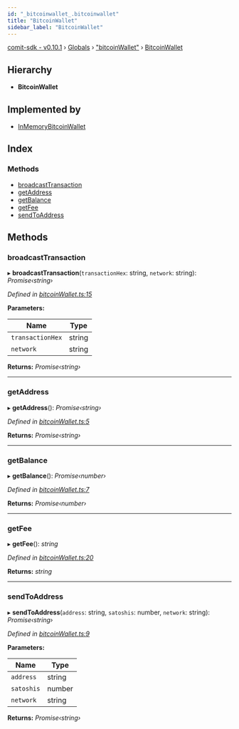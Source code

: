 ```yaml
---
id: "_bitcoinwallet_.bitcoinwallet"
title: "BitcoinWallet"
sidebar_label: "BitcoinWallet"
---
```


[comit-sdk - v0.10.1](../index.md) › [Globals](../globals.md) › ["bitcoinWallet"](../modules/_bitcoinwallet_.md) › [BitcoinWallet](_bitcoinwallet_.bitcoinwallet.md)

## Hierarchy

* **BitcoinWallet**

## Implemented by

* [InMemoryBitcoinWallet](../classes/_bitcoinwallet_.inmemorybitcoinwallet.md)

## Index

### Methods

* [broadcastTransaction](_bitcoinwallet_.bitcoinwallet.md#broadcasttransaction)
* [getAddress](_bitcoinwallet_.bitcoinwallet.md#getaddress)
* [getBalance](_bitcoinwallet_.bitcoinwallet.md#getbalance)
* [getFee](_bitcoinwallet_.bitcoinwallet.md#getfee)
* [sendToAddress](_bitcoinwallet_.bitcoinwallet.md#sendtoaddress)

## Methods

###  broadcastTransaction

▸ **broadcastTransaction**(`transactionHex`: string, `network`: string): *Promise‹string›*

*Defined in [bitcoinWallet.ts:15](https://github.com/comit-network/comit-js-sdk/blob/9af15bb/src/bitcoinWallet.ts#L15)*

**Parameters:**

Name | Type |
------ | ------ |
`transactionHex` | string |
`network` | string |

**Returns:** *Promise‹string›*

___

###  getAddress

▸ **getAddress**(): *Promise‹string›*

*Defined in [bitcoinWallet.ts:5](https://github.com/comit-network/comit-js-sdk/blob/9af15bb/src/bitcoinWallet.ts#L5)*

**Returns:** *Promise‹string›*

___

###  getBalance

▸ **getBalance**(): *Promise‹number›*

*Defined in [bitcoinWallet.ts:7](https://github.com/comit-network/comit-js-sdk/blob/9af15bb/src/bitcoinWallet.ts#L7)*

**Returns:** *Promise‹number›*

___

###  getFee

▸ **getFee**(): *string*

*Defined in [bitcoinWallet.ts:20](https://github.com/comit-network/comit-js-sdk/blob/9af15bb/src/bitcoinWallet.ts#L20)*

**Returns:** *string*

___

###  sendToAddress

▸ **sendToAddress**(`address`: string, `satoshis`: number, `network`: string): *Promise‹string›*

*Defined in [bitcoinWallet.ts:9](https://github.com/comit-network/comit-js-sdk/blob/9af15bb/src/bitcoinWallet.ts#L9)*

**Parameters:**

Name | Type |
------ | ------ |
`address` | string |
`satoshis` | number |
`network` | string |

**Returns:** *Promise‹string›*
